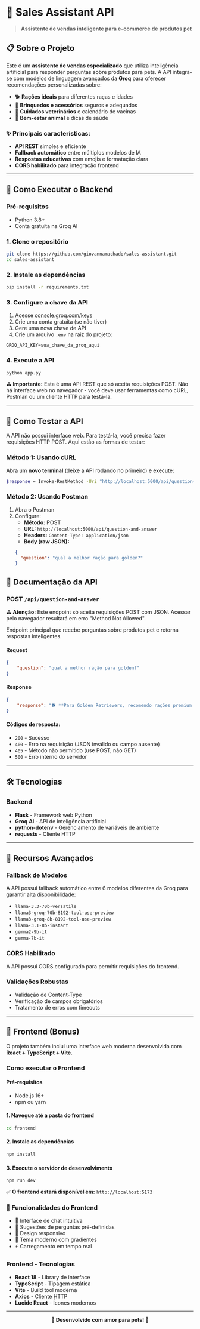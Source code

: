 # 🐾 Sales Assistant API

> **Assistente de vendas inteligente para e-commerce de produtos pet**

## 📋 Sobre o Projeto

Este é um **assistente de vendas especializado** que utiliza inteligência artificial para responder perguntas sobre produtos para pets. A API integra-se com modelos de linguagem avançados da **Groq** para oferecer recomendações personalizadas sobre:

- 🐕 **Rações ideais** para diferentes raças e idades
- 🧸 **Brinquedos e acessórios** seguros e adequados
- 💊 **Cuidados veterinários** e calendário de vacinas
- 🏥 **Bem-estar animal** e dicas de saúde

### ✨ Principais características:

- **API REST** simples e eficiente
- **Fallback automático** entre múltiplos modelos de IA
- **Respostas educativas** com emojis e formatação clara
- **CORS habilitado** para integração frontend

---

## 🚀 Como Executar o Backend

### Pré-requisitos

- Python 3.8+
- Conta gratuita na Groq AI

### 1. Clone o repositório

```bash
git clone https://github.com/giovannamachado/sales-assistant.git
cd sales-assistant
```

### 2. Instale as dependências

```bash
pip install -r requirements.txt
```

### 3. Configure a chave da API

1. Acesse [console.groq.com/keys](https://console.groq.com/keys)
2. Crie uma conta gratuita (se não tiver)
3. Gere uma nova chave de API
4. Crie um arquivo `.env` na raiz do projeto:

```env
GROQ_API_KEY=sua_chave_da_groq_aqui
```

### 4. Execute a API

```bash
python app.py
```

**⚠️ Importante:** Esta é uma API REST que só aceita requisições POST. Não há interface web no navegador - você deve usar ferramentas como cURL, Postman ou um cliente HTTP para testá-la.

---

## 🧪 Como Testar a API

A API não possui interface web. Para testá-la, você precisa fazer requisições HTTP POST. Aqui estão as formas de testar:

### Método 1: Usando cURL

Abra um **novo terminal** (deixe a API rodando no primeiro) e execute:

```bash
$response = Invoke-RestMethod -Uri "http://localhost:5000/api/question-and-answer" -Method POST -Headers @{"Content-Type"="application/json"} -Body '{"question":"Que brinquedos são bons para cães?"}'; $response | ConvertTo-Json -Depth 10
```

### Método 2: Usando Postman

1. Abra o Postman
2. Configure:
   - **Método:** POST
   - **URL:** `http://localhost:5000/api/question-and-answer`
   - **Headers:** `Content-Type: application/json`
   - **Body (raw JSON):**
   ```json
   {
     "question": "qual a melhor ração para golden?"
   }
   ```

## 📡 Documentação da API

### **POST** `/api/question-and-answer`

**⚠️ Atenção:** Este endpoint só aceita requisições POST com JSON. Acessar pelo navegador resultará em erro "Method Not Allowed".

Endpoint principal que recebe perguntas sobre produtos pet e retorna respostas inteligentes.

#### Request

```json
{
    "question": "qual a melhor ração para golden?"
}
```

#### Response

```json
{
    "response": "🐕 **Para Golden Retrievers, recomendo rações premium específicas para a raça!**\n\n🏆 **Melhores opções:**\n• Royal Canin Golden Retriever - Fórmula específica para pele e pelagem\n• Premier Pet Golden - Rico em ômega 3 e 6\n• Premiatta Golden - Proteínas de alta qualidade\n\n💡 **Dica:** Escolha sempre rações com carne como primeiro ingrediente!"
}
```

#### Códigos de resposta:

- `200` - Sucesso
- `400` - Erro na requisição (JSON inválido ou campo ausente)
- `405` - Método não permitido (use POST, não GET)
- `500` - Erro interno do servidor

---

## 🛠️ Tecnologias

### Backend

- **Flask** - Framework web Python
- **Groq AI** - API de inteligência artificial
- **python-dotenv** - Gerenciamento de variáveis de ambiente
- **requests** - Cliente HTTP

---

## 🔧 Recursos Avançados

### Fallback de Modelos
A API possui fallback automático entre 6 modelos diferentes da Groq para garantir alta disponibilidade:
- `llama-3.3-70b-versatile`
- `llama3-groq-70b-8192-tool-use-preview`
- `llama3-groq-8b-8192-tool-use-preview`
- `llama-3.1-8b-instant`
- `gemma2-9b-it`
- `gemma-7b-it`

### CORS Habilitado
A API possui CORS configurado para permitir requisições do frontend.

### Validações Robustas
- Validação de Content-Type
- Verificação de campos obrigatórios
- Tratamento de erros com timeouts

---

## 🎨 Frontend (Bonus)

O projeto também inclui uma interface web moderna desenvolvida com **React + TypeScript + Vite**.

### Como executar o Frontend

#### Pré-requisitos
- Node.js 16+
- npm ou yarn

#### 1. Navegue até a pasta do frontend
```bash
cd frontend
```

#### 2. Instale as dependências
```bash
npm install
```

#### 3. Execute o servidor de desenvolvimento
```bash
npm run dev
```

✅ **O frontend estará disponível em:** `http://localhost:5173`



### 🌟 Funcionalidades do Frontend

- 💬 Interface de chat intuitiva
- 🎯 Sugestões de perguntas pré-definidas
- 📱 Design responsivo
- 🎨 Tema moderno com gradientes
- ⚡ Carregamento em tempo real

### Frontend - Tecnologias

- **React 18** - Library de interface
- **TypeScript** - Tipagem estática
- **Vite** - Build tool moderna
- **Axios** - Cliente HTTP
- **Lucide React** - Ícones modernos

---


<div align="center">

**🐾 Desenvolvido com amor para pets! 🐾**
